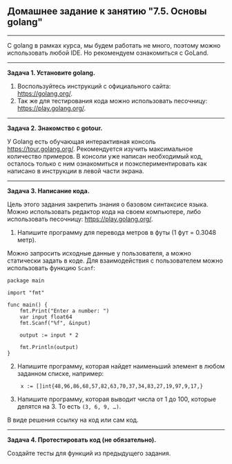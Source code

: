 ## Домашнее задание к занятию "7.5. Основы golang"
___

С golang в рамках курса, мы будем работать не много, поэтому можно использовать любой IDE. Но рекомендуем ознакомиться с GoLand.
___
**Задача 1. Установите golang.**

1. Воспользуйтесь инструкций с официального сайта: https://golang.org/.
2. Так же для тестирования кода можно использовать песочницу: https://play.golang.org/.
___
**Задача 2. Знакомство с gotour.**

У Golang есть обучающая интерактивная консоль https://tour.golang.org/. Рекомендуется изучить максимальное количество примеров. В консоли уже написан необходимый код, осталось только с ним ознакомиться и поэкспериментировать как написано в инструкции в левой части экрана.
___
**Задача 3. Написание кода.**

Цель этого задания закрепить знания о базовом синтаксисе языка. Можно использовать редактор кода на своем компьютере, либо использовать песочницу: https://play.golang.org/.

1. Напишите программу для перевода метров в футы (1 фут = 0.3048 метр). 
   
Можно запросить исходные данные у пользователя, а можно статически задать в коде. 
Для взаимодействия с пользователем можно использовать функцию `Scanf`:

    package main

    import "fmt"

    func main() {
        fmt.Print("Enter a number: ")
        var input float64
        fmt.Scanf("%f", &input)

        output := input * 2

        fmt.Println(output)    
    }

2. Напишите программу, которая найдет наименьший элемент в любом заданном списке, например:

        x := []int{48,96,86,68,57,82,63,70,37,34,83,27,19,97,9,17,}

3. Напишите программу, которая выводит числа от 1 до 100, которые делятся на 3. То есть `(3, 6, 9, …)`.

В виде решения ссылку на код или сам код.
___
**Задача 4. Протестировать код (не обязательно).**

Создайте тесты для функций из предыдущего задания.